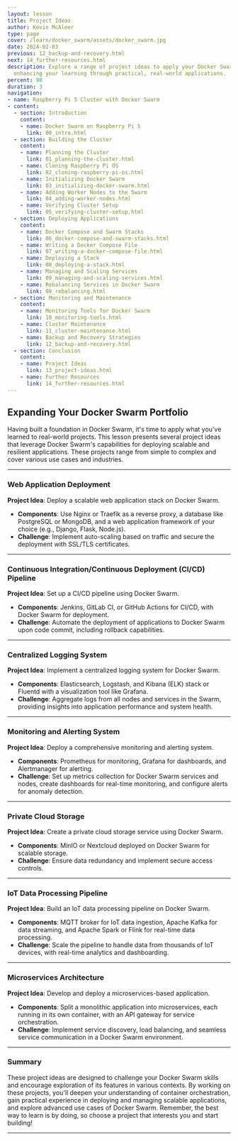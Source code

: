 ```yaml
---
layout: lesson
title: Project Ideas
author: Kevin McAleer
type: page
cover: /learn/docker_swarm/assets/docker_swarm.jpg
date: 2024-02-03
previous: 12_backup-and-recovery.html
next: 14_further-resources.html
description: Explore a range of project ideas to apply your Docker Swarm knowledge,
  enhancing your learning through practical, real-world applications.
percent: 90
duration: 3
navigation:
- name: Raspberry Pi 5 Cluster with Docker Swarm
- content:
  - section: Introduction
    content:
    - name: Docker Swarm on Raspberry Pi 5
      link: 00_intro.html
  - section: Building the Cluster
    content:
    - name: Planning the Cluster
      link: 01_planning-the-cluster.html
    - name: Cloning Raspberry Pi OS
      link: 02_cloning-raspberry-pi-os.html
    - name: Initializing Docker Swarm
      link: 03_initializing-docker-swarm.html
    - name: Adding Worker Nodes to the Swarm
      link: 04_adding-worker-nodes.html
    - name: Verifying Cluster Setup
      link: 05_verifying-cluster-setup.html
  - section: Deploying Applications
    content:
    - name: Docker Compose and Swarm Stacks
      link: 06_docker-compose-and-swarm-stacks.html
    - name: Writing a Docker Compose File
      link: 07_writing-a-docker-compose-file.html
    - name: Deploying a Stack
      link: 08_deploying-a-stack.html
    - name: Managing and Scaling Services
      link: 09_managing-and-scaling-services.html
    - name: Rebalancing Services in Docker Swarm
      link: 09_rebalancing.html
  - section: Monitoring and Maintenance
    content:
    - name: Monitoring Tools for Docker Swarm
      link: 10_monitoring-tools.html
    - name: Cluster Maintenance
      link: 11_cluster-maintenance.html
    - name: Backup and Recovery Strategies
      link: 12_backup-and-recovery.html
  - section: Conclusion
    content:
    - name: Project Ideas
      link: 13_project-ideas.html
    - name: Further Resources
      link: 14_further-resources.html
---
```



## Expanding Your Docker Swarm Portfolio

Having built a foundation in Docker Swarm, it's time to apply what you've learned to real-world projects. This lesson presents several project ideas that leverage Docker Swarm's capabilities for deploying scalable and resilient applications. These projects range from simple to complex and cover various use cases and industries.

---

### Web Application Deployment

**Project Idea**: Deploy a scalable web application stack on Docker Swarm.

- **Components**: Use Nginx or Traefik as a reverse proxy, a database like PostgreSQL or MongoDB, and a web application framework of your choice (e.g., Django, Flask, Node.js).
- **Challenge**: Implement auto-scaling based on traffic and secure the deployment with SSL/TLS certificates.

---

### Continuous Integration/Continuous Deployment (CI/CD) Pipeline

**Project Idea**: Set up a CI/CD pipeline using Docker Swarm.

- **Components**: Jenkins, GitLab CI, or GitHub Actions for CI/CD, with Docker Swarm for deployment.
- **Challenge**: Automate the deployment of applications to Docker Swarm upon code commit, including rollback capabilities.

---

### Centralized Logging System

**Project Idea**: Implement a centralized logging system for Docker Swarm.

- **Components**: Elasticsearch, Logstash, and Kibana (ELK) stack or Fluentd with a visualization tool like Grafana.
- **Challenge**: Aggregate logs from all nodes and services in the Swarm, providing insights into application performance and system health.

---

### Monitoring and Alerting System

**Project Idea**: Deploy a comprehensive monitoring and alerting system.

- **Components**: Prometheus for monitoring, Grafana for dashboards, and Alertmanager for alerting.
- **Challenge**: Set up metrics collection for Docker Swarm services and nodes, create dashboards for real-time monitoring, and configure alerts for anomaly detection.

---

### Private Cloud Storage

**Project Idea**: Create a private cloud storage service using Docker Swarm.

- **Components**: MinIO or Nextcloud deployed on Docker Swarm for scalable storage.
- **Challenge**: Ensure data redundancy and implement secure access controls.

---

### IoT Data Processing Pipeline

**Project Idea**: Build an IoT data processing pipeline on Docker Swarm.

- **Components**: MQTT broker for IoT data ingestion, Apache Kafka for data streaming, and Apache Spark or Flink for real-time data processing.
- **Challenge**: Scale the pipeline to handle data from thousands of IoT devices, with real-time analytics and dashboarding.

---

### Microservices Architecture

**Project Idea**: Develop and deploy a microservices-based application.

- **Components**: Split a monolithic application into microservices, each running in its own container, with an API gateway for service orchestration.
- **Challenge**: Implement service discovery, load balancing, and seamless service communication in a Docker Swarm environment.

---

### Summary

These project ideas are designed to challenge your Docker Swarm skills and encourage exploration of its features in various contexts. By working on these projects, you'll deepen your understanding of container orchestration, gain practical experience in deploying and managing scalable applications, and explore advanced use cases of Docker Swarm. Remember, the best way to learn is by doing, so choose a project that interests you and start building!

---
